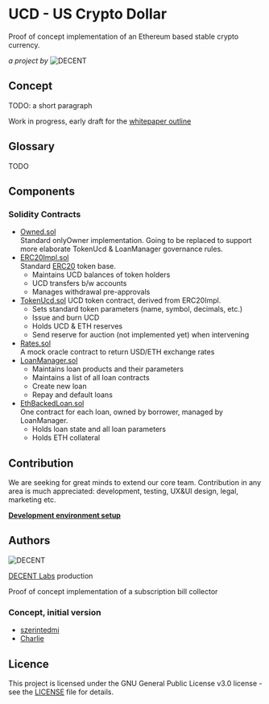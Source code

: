 # UCD - US Crypto Dollar
Proof of concept implementation of an Ethereum based stable crypto currency.

_a project by_ ![DECENT](http://www.decent.org/images/logo-voronoi_120x33.png)

## Concept
TODO: a short paragraph

Work in progress, early draft for the [whitepaper outline](https://docs.google.com/document/d/16QgZM1WJDKH-vEPqldajwYYi3s355jF62AG98VH9iL8/edit?usp=sharing)

## Glossary
TODO

## Components
### Solidity Contracts
* [Owned.sol](./contracts/Owned.sol)  
  Standard onlyOwner implementation. Going to be replaced to support more elaborate TokenUcd & LoanManager governance rules.
* [ERC20Impl.sol](./contracts/ERC20Impl.sol)  
  Standard [ERC20](https://theethereum.wiki/w/index.php/ERC20_Token_Standard) token base.
  * Maintains UCD balances of token holders
  * UCD transfers b/w accounts
  * Manages withdrawal pre-approvals
* [TokenUcd.sol](./contracts/TokenUcd.sol)
  UCD token contract, derived from ERC20Impl.
  * Sets standard token parameters (name, symbol, decimals, etc.)
  * Issue and burn UCD
  * Holds UCD & ETH reserves
  * Send reserve for auction (not implemented yet) when intervening
* [Rates.sol](./contracts/Rates.sol)  
  A mock oracle contract to return USD/ETH exchange rates
* [LoanManager.sol](./contracts/LoanManager.sol)  
  * Maintains loan products and their parameters
  * Maintains a list of all loan contracts
  * Create new loan
  * Repay and default loans
* [EthBackedLoan.sol](./contracts/EthBackedLoan.sol)  
  One contract for each loan, owned by borrower, managed by LoanManager.
  * Holds loan state and all loan parameters
  * Holds ETH collateral

 ## Contribution
 We are seeking for great minds to extend our core team. Contribution in any area is much appreciated: development, testing, UX&UI design, legal, marketing etc.


**[Development environment setup](docs/developmentEnvironment.md)**

## Authors
![DECENT](http://www.decent.org/images/logo-voronoi_120x33.png)

[DECENT Labs](http://www.decent.org) production

Proof of concept implementation of a subscription bill collector

### Concept, initial version
* [szerintedmi](https://github.com/szerintedmi)
* [Charlie](https://github.com/krosza)

## Licence
This project is licensed under the GNU General Public License v3.0 license - see the [LICENSE](LICENSE) file for details.
